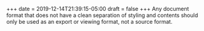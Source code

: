 +++
date = 2019-12-14T21:39:15-05:00
draft = false
+++
Any document format that does not have a clean separation of styling and contents should only be used as an export or viewing format, not a source format.